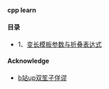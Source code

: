 #### cpp learn 

#### 目录

- 1、[变长模板参数与折叠表达式](./variable_params/readme.md)


#### Acknowledge 
- [b站up双笙子佯谬](https://space.bilibili.com/263032155/channel/collectiondetail?sid=599074)